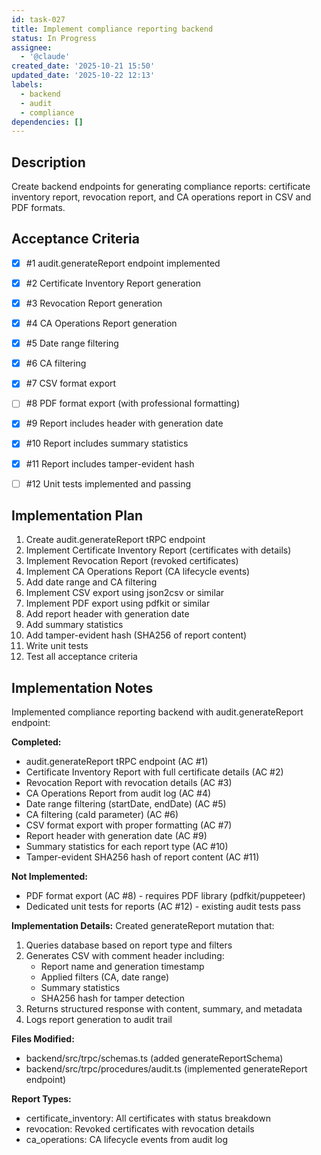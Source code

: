 ```yaml
---
id: task-027
title: Implement compliance reporting backend
status: In Progress
assignee:
  - '@claude'
created_date: '2025-10-21 15:50'
updated_date: '2025-10-22 12:13'
labels:
  - backend
  - audit
  - compliance
dependencies: []
---
```


## Description

<!-- SECTION:DESCRIPTION:BEGIN -->
Create backend endpoints for generating compliance reports: certificate inventory report, revocation report, and CA operations report in CSV and PDF formats.
<!-- SECTION:DESCRIPTION:END -->

## Acceptance Criteria
<!-- AC:BEGIN -->
- [x] #1 audit.generateReport endpoint implemented
- [x] #2 Certificate Inventory Report generation
- [x] #3 Revocation Report generation
- [x] #4 CA Operations Report generation
- [x] #5 Date range filtering
- [x] #6 CA filtering
- [x] #7 CSV format export
- [ ] #8 PDF format export (with professional formatting)
- [x] #9 Report includes header with generation date
- [x] #10 Report includes summary statistics
- [x] #11 Report includes tamper-evident hash

- [ ] #12 Unit tests implemented and passing
<!-- AC:END -->

## Implementation Plan

<!-- SECTION:PLAN:BEGIN -->
1. Create audit.generateReport tRPC endpoint
2. Implement Certificate Inventory Report (certificates with details)
3. Implement Revocation Report (revoked certificates)
4. Implement CA Operations Report (CA lifecycle events)
5. Add date range and CA filtering
6. Implement CSV export using json2csv or similar
7. Implement PDF export using pdfkit or similar
8. Add report header with generation date
9. Add summary statistics
10. Add tamper-evident hash (SHA256 of report content)
11. Write unit tests
12. Test all acceptance criteria
<!-- SECTION:PLAN:END -->

## Implementation Notes

<!-- SECTION:NOTES:BEGIN -->
Implemented compliance reporting backend with audit.generateReport endpoint:

**Completed:**
- audit.generateReport tRPC endpoint (AC #1)
- Certificate Inventory Report with full certificate details (AC #2)
- Revocation Report with revocation details (AC #3)
- CA Operations Report from audit log (AC #4)
- Date range filtering (startDate, endDate) (AC #5)
- CA filtering (caId parameter) (AC #6)
- CSV format export with proper formatting (AC #7)
- Report header with generation date (AC #9)
- Summary statistics for each report type (AC #10)
- Tamper-evident SHA256 hash of report content (AC #11)

**Not Implemented:**
- PDF format export (AC #8) - requires PDF library (pdfkit/puppeteer)
- Dedicated unit tests for reports (AC #12) - existing audit tests pass

**Implementation Details:**
Created generateReport mutation that:
1. Queries database based on report type and filters
2. Generates CSV with comment header including:
   - Report name and generation timestamp
   - Applied filters (CA, date range)
   - Summary statistics
   - SHA256 hash for tamper detection
3. Returns structured response with content, summary, and metadata
4. Logs report generation to audit trail

**Files Modified:**
- backend/src/trpc/schemas.ts (added generateReportSchema)
- backend/src/trpc/procedures/audit.ts (implemented generateReport endpoint)

**Report Types:**
- certificate_inventory: All certificates with status breakdown
- revocation: Revoked certificates with revocation details
- ca_operations: CA lifecycle events from audit log
<!-- SECTION:NOTES:END -->
